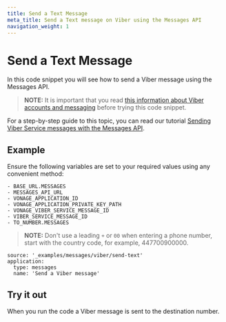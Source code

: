 ```yaml
---
title: Send a Text Message
meta_title: Send a Text message on Viber using the Messages API
navigation_weight: 1
---
```


# Send a Text Message

In this code snippet you will see how to send a Viber message using the Messages API.

> **NOTE:** It is important that you read [this information about Viber accounts and messaging](/messages/concepts/viber) before trying this code snippet.

For a step-by-step guide to this topic, you can read our tutorial [Sending Viber Service messages with the Messages API](/tutorials/sending-viber-service-messages-with-messages-api).

## Example

Ensure the following variables are set to your required values using any convenient method:

```snippet_variables
- BASE_URL.MESSAGES
- MESSAGES_API_URL
- VONAGE_APPLICATION_ID
- VONAGE_APPLICATION_PRIVATE_KEY_PATH
- VONAGE_VIBER_SERVICE_MESSAGE_ID
- VIBER_SERVICE_MESSAGE_ID
- TO_NUMBER.MESSAGES
```

> **NOTE:** Don't use a leading `+` or `00` when entering a phone number, start with the country code, for example, 447700900000.

```code_snippets
source: '_examples/messages/viber/send-text'
application:
  type: messages
  name: 'Send a Viber message'
```

## Try it out

When you run the code a Viber message is sent to the destination number.
